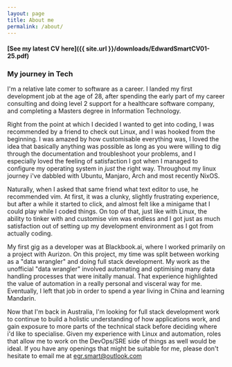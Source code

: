 ```yaml
---
layout: page
title: About me
permalink: /about/
---
```

#### [See my latest CV here]({{ site.url }}/downloads/EdwardSmartCV01-25.pdf)

### My journey in Tech 
I'm a relative late comer to software as a career. I landed my first development job at the age of 28, after spending the early part of my career consulting and doing level 2 support for a healthcare software company, and completing a Masters degree in Information Technology.

Right from the point at which I decided I wanted to get into coding, I was recommended by a friend to check out Linux, and I was hooked from the beginning. I was amazed by how customisable everything was, I loved the idea that basically anything was possible as long as you were willing to dig through the documentation and troubleshoot your problems, and I especially loved the feeling of satisfaction I got when I managed to configure my operating system in *just* the right way. Throughout my linux journey i've dabbled with Ubuntu, Manjaro, Arch and most recently NixOS.

Naturally, when I asked that same friend what text editor to use, he recommended vim. At first, it was a clunky, slightly frustrating experience, but after a while it started to click, and almost felt like a minigame that I could play while I coded things. On top of that, just like with Linux, the ability to tinker with and customise vim was endless and I got just as much satisfaction out of setting up my development environment as I got from actually coding.

My first gig as a developer was at Blackbook.ai, where I worked primarily on a project with Aurizon. On this project, my time was split between working as a "data wrangler" and doing full stack development. My work as the unofficial "data wrangler" involved automating and optimising many data handling processes that were initally manual. That experience highlighted the value of automation in a really personal and visceral way for me. Eventually, I left that job in order to spend a year living in China and learning Mandarin.

Now that I'm back in Australia, I'm looking for full stack development work to continue to build a holistic understanding of how applications work, and gain exposure to more parts of the technical stack before deciding where i'd like to specialise. Given my experience with Linux and automation, roles that allow me to work on the DevOps/SRE side of things as well would be ideal. If you have any openings that might be suitable for me, please don't hesitate to email me at egr.smart@outlook.com 
